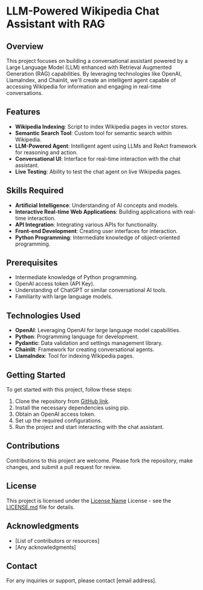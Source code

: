 # LLM-Powered Wikipedia Chat Assistant with RAG

## Overview

This project focuses on building a conversational assistant powered by a Large Language Model (LLM) enhanced with Retrieval Augmented Generation (RAG) capabilities. By leveraging technologies like OpenAI, LlamaIndex, and Chainlit, we'll create an intelligent agent capable of accessing Wikipedia for information and engaging in real-time conversations.

## Features

- **Wikipedia Indexing**: Script to index Wikipedia pages in vector stores.
- **Semantic Search Tool**: Custom tool for semantic search within Wikipedia.
- **LLM-Powered Agent**: Intelligent agent using LLMs and ReAct framework for reasoning and action.
- **Conversational UI**: Interface for real-time interaction with the chat assistant.
- **Live Testing**: Ability to test the chat agent on live Wikipedia pages.

## Skills Required

- **Artificial Intelligence**: Understanding of AI concepts and models.
- **Interactive Real-time Web Applications**: Building applications with real-time interaction.
- **API Integration**: Integrating various APIs for functionality.
- **Front-end Development**: Creating user interfaces for interaction.
- **Python Programming**: Intermediate knowledge of object-oriented programming.

## Prerequisites

- Intermediate knowledge of Python programming.
- OpenAI access token (API Key).
- Understanding of ChatGPT or similar conversational AI tools.
- Familiarity with large language models.

## Technologies Used

- **OpenAI**: Leveraging OpenAI for large language model capabilities.
- **Python**: Programming language for development.
- **Pydantic**: Data validation and settings management library.
- **Chainlit**: Framework for creating conversational agents.
- **LlamaIndex**: Tool for indexing Wikipedia pages.

## Getting Started

To get started with this project, follow these steps:

1. Clone the repository from [GitHub link].
2. Install the necessary dependencies using pip.
3. Obtain an OpenAI access token.
4. Set up the required configurations.
5. Run the project and start interacting with the chat assistant.

## Contributions

Contributions to this project are welcome. Please fork the repository, make changes, and submit a pull request for review.

## License

This project is licensed under the [License Name] License - see the [LICENSE.md](LICENSE.md) file for details.

## Acknowledgments

- [List of contributors or resources]
- [Any acknowledgments]

## Contact

For any inquiries or support, please contact [email address].

[GitHub link]: <https://github.com/example>
[License Name]: <Link to License>
